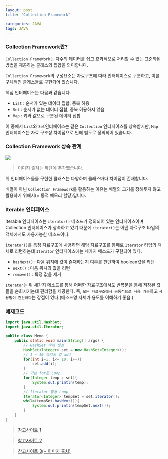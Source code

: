 ```yaml
---
layout: post
title: "Collection Framework"

categories: JAVA
tags: JAVA
---
```


### Collection Framework란?
`Collection FrameWork`는 다수의 데이터를 쉽고 효과적으로 처리할 수 있는 표준화된 방법을 제공하는 클래스의 집합을 의미합니다.

`Collection Framework`의 구성요소는 자료구조에 따라 인터페이스로 구분하고, 이를 구체적인 클래스들로 구현되어 있습니다.

핵심 인터페이스는 다음과 같습니다.
- `List` : 순서가 있는 데이터 집합, 중복 허용
- `Set` : 순서가 없는 데이터 집합, 중복 혀용하지 않음
- `Map` : 키와 값으로 구분된 데이터 집합

이 중에서 `List`와 `Set`인터페이스는 같은 `Collection` 인터페이스를 상속받지만, `Map` 인터페이스는 자료 구조상 차이점으로 인해 별도로 정의되어 있습니다. 

### Collection Framework 상속 관계
![](https://img1.daumcdn.net/thumb/R1280x0/?scode=mtistory2&fname=https%3A%2F%2Fblog.kakaocdn.net%2Fdn%2FDhAEy%2FbtradRzasBQ%2FCjKa3OnW5k8tGYrkrqjVJ1%2Fimg.png) <br>
> 이미지 출처는 하단에 추가했습니다.

위 인터페이스들을 구현한 클래스는 다양하며 클래스마다 차이점이 존재합니다.

배열이 아닌 `Collection Framework`를 활용하는 이유는 배열의 크기를 정해두지 않고 활용하기 위해서(= 동적 메모리 할당)입니다.

### Iterable 인터페이스
Iterable 인터페이스는 `iterator()` 메소드가 정의되어 있는 인터페이스이며 Collection 인터페이스가 상속하고 있기 때문에 `iterator()`는 어떤 자료구조 타입의 객체에서도 사용가능한 메소드이다.

`iterator()`를 특정 자료구조에 사용하면 해당 자료구조를 통째로 `Iterator` 타입의 객체로 리턴하는데 `Iterator` 인터페이스에는 세가지 메소드가 구현되어 있다.

- `hasNext()` : 다음 위치에 값이 존재하는지 여부를 판단하여 boolean값을 리턴
- `next()` : 다음 위치의 값을 리턴
- `remove()` : 특정 값을 제거

`Iterator`는 위 세가지 메소드를 통해 어떠한 자료구조에서도 반복문을 통해 저장된 값들을 순회시키는데 편리함을 제공한다. 즉, `모든 자료구조에서 공통적으로 사용 가능`하고 `사용법이 간단하다`는 장점이 있다.(메소드명 자체가 용도를 이해하기 좋음.)

### 예제코드
```java
import java.util.HashSet;
import java.util.Iterator;

public class Memo {
    public static void main(String[] args) {
        // HashSet 객체 생성
        HashSet<Integer> set = new HashSet<Integer>();
        // 1 ~ 10 까지의 값 add
        for(int i=1; i<= 10; i++){
            set.add(i);
        }
        // 기본 for문 Loop
        for(Integer temp : set){
            System.out.println(temp);
        }
        // Iterator 활용 Loop
        Iterator<Integer> tempSet = set.iterator();
        while(tempSet.hasNext()){
            System.out.println(tempSet.next());
        }
    }
}
```

> [참고사이트 1](http://www.tcpschool.com/java/java_collectionFramework_concept)

> [참고사이트 2](https://www.crocus.co.kr/1553)

> [참고사이트 3(+ 이미지 출처)](https://tlatmsrud.tistory.com/61)
